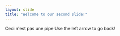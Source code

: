 ```yaml
---
layout: slide
title: "Welcome to our second slide!"
---
```

Ceci n'est pas une pipe
Use the left arrow to go back!
